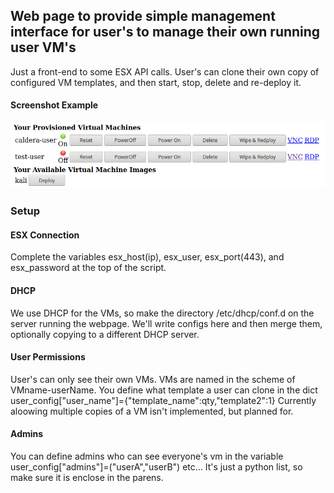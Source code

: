 ## Web page to provide simple management interface for user's to manage their own running user VM's
Just a front-end to some ESX API calls. User's can clone their own copy of configured VM templates, and then start, stop, delete and re-deploy it. 
#### Screenshot Example
![Screenshot](/vm_manager/screenshot.png)
### Setup
#### ESX Connection
Complete the variables esx_host(ip), esx_user, esx_port(443), and esx_password at the top of the script.
#### DHCP
We use DHCP for the VMs, so make the directory /etc/dhcp/conf.d on the server running the webpage. We'll write configs here and then merge them, optionally copying to a different DHCP server. 
#### User Permissions
User's can only see their own VMs. VMs are named in the scheme of VMname-userName. You define what template a user can clone in the dict user_config["user_name"]={"template_name":qty,"template2":1} Currently aloowing multiple copies of a VM isn't implemented, but planned for.
#### Admins
You can define admins who can see everyone's vm in the variable user_config["admins"]=("userA","userB") etc... It's just a python list, so make sure it is enclose in the parens. 





